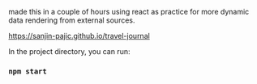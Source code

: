 made this in a couple of hours using react as practice for more dynamic data rendering from external sources.

https://sanjin-pajic.github.io/travel-journal

In the project directory, you can run:

### `npm start`

